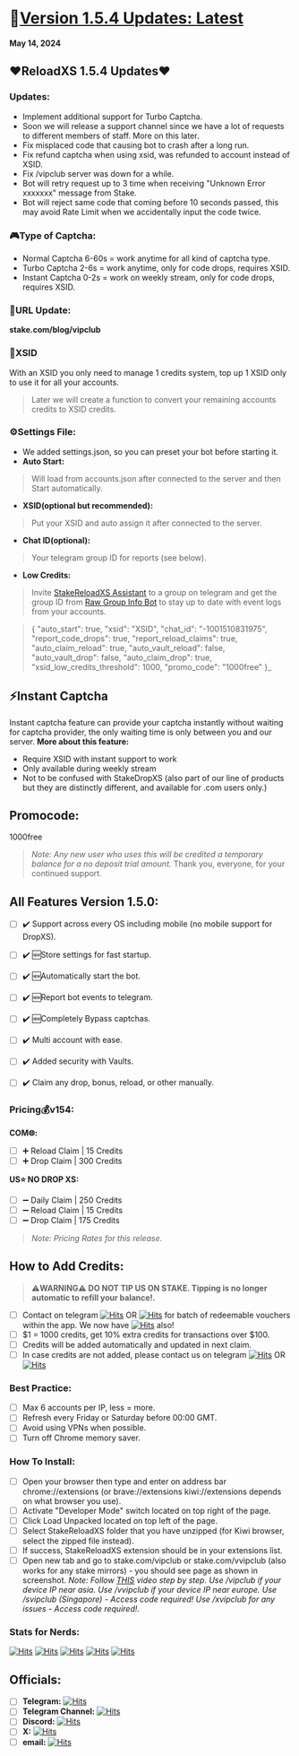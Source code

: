# 📝**[Version 1.5.4 Updates: ](https://github.com/StakeReloadXS/StakeReloadXS/releases/tag/1.5.4)[Latest](https://github.com/StakeReloadXS/StakeReloadXS/releases/latest)**
**May 14, 2024**

## ❤️**ReloadXS 1.5.4 Updates❤️**
### Updates:
- Implement additional support for Turbo Captcha.
- Soon we will release a support channel since we have a lot of requests to different members of staff. More on this later.
- Fix misplaced code that causing bot to crash after a long run.
- Fix refund captcha when using xsid, was refunded to account instead of XSID.
- Fix /vipclub server was down for a while.
- Bot will retry request up to 3 time when receiving "Unknown Error xxxxxxx" message from Stake.
- Bot will reject same code that coming before 10 seconds passed, this may avoid Rate Limit when we accidentally input the code twice.

### 🎮**Type of Captcha:**
- Normal Captcha 6-60s = work anytime for all kind of captcha type.
- Turbo Captcha 2-6s = work anytime, only for code drops, requires XSID.
- Instant Captcha 0-2s = work on weekly stream, only for code drops, requires XSID.

### 🔗**URL Update:**
**stake.com/blog/vipclub** 

### 🪪**XSID**
With an XSID you only need to manage 1 credits system, top up 1 XSID only to use it for all your accounts.
>Later we will create a function to convert your remaining accounts credits to XSID credits.

### ⚙**Settings File:**
- We added settings.json, so you can preset your bot before starting it.
- **Auto Start:**
> Will load from accounts.json after connected to the server and then Start automatically.
- **XSID(optional but recommended):**
> Put your XSID and auto assign it after connected to the server.
- **Chat ID(optional):**
> Your telegram group ID for reports (see below).
- **Low Credits:**
> Invite [StakeReloadXS Assistant](https://t.me/srxs_bot) to a group on telegram and get the group ID from [Raw Group Info Bot](https://t.me/SimpleID_Bot) to stay up to date with event logs from your accounts.

> {
>   "auto_start": true,
>   "xsid": "XSID",
>   "chat_id": "-1001510831975",
>   "report_code_drops": true,
>   "report_reload_claims": true,
>   "auto_claim_reload": true,
>   "auto_vault_reload": false,
>   "auto_vault_drop": false,
>   "auto_claim_drop": true,
>   "xsid_low_credits_threshold": 1000,
>   "promo_code": "1000free"
> }_

## **⚡Instant Captcha**
Instant captcha feature can provide your captcha instantly without waiting for captcha provider, the only waiting time  is only between you and our server.
**More about this feature:**
- Require XSID with instant support to work
- Only available during weekly stream
- Not to be confused with StakeDropXS (also part of our line of products but they are distinctly different, and available for .com users only.)

## **Promocode:**
1000free

>_Note: Any new user who uses this will be credited a temporary balance for a no deposit trial amount._
Thank you, everyone, for your continued support.

## **All Features Version 1.5.0:**
- [ ] ✔️ Support across every OS including mobile (no mobile support for DropXS).
- [ ] ✔️ 🆕Store settings for fast startup.
- [ ] ✔️ 🆕Automatically start the bot.
- [ ] ✔️ 🆕Report bot events to telegram.
- [ ] ✔️ 🆕Completely Bypass captchas.
- [ ] ✔️ Multi account with ease.
- [ ] ✔️ Added security with Vaults.
- [ ] ✔️ Claim any drop, bonus, reload, or other manually.


### **Pricing💰v154:**
**COM🌐:**
- [ ] ➕ Reload Claim | 15 Credits
- [ ] ➕ Drop Claim | 300 Credits

**US⭐ NO DROP XS:**
- [ ] ➖ Daily Claim | 250 Credits
- [ ] ➖ Reload Claim | 15 Credits
- [ ] ➖ Drop Claim | 175 Credits

>_Note: Pricing Rates for this release._
## **How to Add Credits:**
> **⚠️WARNING⚠️ DO NOT TIP US ON STAKE. Tipping is no longer automatic to refill your balance!.**
- [ ] Contact on telegram [![Hits](https://hits.seeyoufarm.com/api/count/incr/badge.svg?url=https%3A%2F%2Ft.me%2Fsp_stake&count_bg=%2379C83D&title_bg=%237FA1E0&icon=telegram.svg&icon_color=%23FFFFFF&title=%40sp_stake&edge_flat=false)](https://hits.seeyoufarm.com) OR [![Hits](https://hits.seeyoufarm.com/api/count/incr/badge.svg?url=https%3A%2F%2Ft.me%2Fsupitsj&count_bg=%2379C83D&title_bg=%237FA1E0&icon=telegram.svg&icon_color=%23FFFFFF&title=%40SupItsJ&edge_flat=false)](https://hits.seeyoufarm.com) for batch of redeemable vouchers within the app. We now have [![Hits](https://hits.seeyoufarm.com/api/count/incr/badge.svg?url=https%3A%2F%2Fdsc.gg%2Freload-xs&count_bg=%2379C83D&title_bg=%236A9EFF&icon=discord.svg&icon_color=%23FFFFFF&title=Discord&edge_flat=false)](https://hits.seeyoufarm.com) also!
- [ ] $1 = 1000 credits, get 10% extra credits for transactions over $100.
- [ ] Credits will be added automatically and updated in next claim.
- [ ] In case credits are not added, please contact us on telegram [![Hits](https://hits.seeyoufarm.com/api/count/incr/badge.svg?url=https%3A%2F%2Ft.me%2Fsp_stake&count_bg=%2379C83D&title_bg=%237FA1E0&icon=telegram.svg&icon_color=%23FFFFFF&title=%40sp_stake&edge_flat=false)](https://hits.seeyoufarm.com) OR [![Hits](https://hits.seeyoufarm.com/api/count/incr/badge.svg?url=https%3A%2F%2Ft.me%2Fsupitsj&count_bg=%2379C83D&title_bg=%237FA1E0&icon=telegram.svg&icon_color=%23FFFFFF&title=%40SupItsJ&edge_flat=false)](https://hits.seeyoufarm.com) 
### **Best Practice:**
- [ ] Max 6 accounts per IP, less = more.
- [ ] Refresh every Friday or Saturday before 00:00 GMT.
- [ ] Avoid using VPNs when possible.
- [ ] Turn off Chrome memory saver.

### **How To Install:**
- [ ] Open your browser then type and enter on address bar chrome://extensions (or brave://extensions kiwi://extensions depends on what browser you use).
- [ ] Activate "Developer Mode" switch located on top right of the page.
- [ ] Click Load Unpacked located on top left of the page.
- [ ] Select StakeReloadXS folder that you have unzipped (for Kiwi browser, select the zipped file instead).
- [ ] If success, StakeReloadXS extension should be in your extensions list.
- [ ] Open new tab and go to stake.com/vipclub or stake.com/vvipclub (also works for any stake mirrors) - you should see page as shown in screenshot.
_Note: Follow [THIS](https://www.youtube.com/shorts/wScjw3U06I0) video step by step._
_Use /vipclub if your device IP near asia._
_Use /vvipclub if your device IP near europe._
_Use /svipclub (Singapore) - Access code required!_
_Use /xvipclub for any issues - Access code required!._

### Stats for Nerds:
[![Hits](https://hits.seeyoufarm.com/api/count/incr/badge.svg?url=https%3A%2F%2Fgithub.com%2FStakeReloadXS%2FStakeReloadXS&count_bg=%2379C83D&title_bg=%23555555&icon=github.svg&icon_color=%23E7E7E7&title=hits&edge_flat=false)](https://hits.seeyoufarm.com) [![Hits](https://hits.seeyoufarm.com/api/count/incr/badge.svg?url=https%3A%2F%2Fdsc.gg%2Fplayxvip&count_bg=%2379C83D&title_bg=%236A9EFF&icon=discord.svg&icon_color=%23FFFFFF&title=playX+Discord&edge_flat=false)](https://hits.seeyoufarm.com) [![Hits](https://hits.seeyoufarm.com/api/count/incr/badge.svg?url=https%3A%2F%2Ft.me%2FStakeReloadXS&count_bg=%2379C83D&title_bg=%236A9EFF&icon=minutemailer.svg&icon_color=%23FFFFFF&title=Telegram&edge_flat=false)](https://hits.seeyoufarm.com) [![Hits](https://hits.seeyoufarm.com/api/count/incr/badge.svg?url=https%3A%2F%2Fdsc.gg%2Freload-xs&count_bg=%2379C83D&title_bg=%236A9EFF&icon=discord.svg&icon_color=%23FFFFFF&title=Discord&edge_flat=false)](https://hits.seeyoufarm.com) [![Hits](https://hits.seeyoufarm.com/api/count/incr/badge.svg?url=https%3A%2F%2Fx.com%2FReloadedXS&count_bg=%2379C83D&title_bg=%23000000&icon=nutanix.svg&icon_color=%23FFFFFF&title=on+X+%40ReloadedXS&edge_flat=false)](https://hits.seeyoufarm.com) 

## **Officials:**
- [ ] **Telegram:** [![Hits](https://hits.seeyoufarm.com/api/count/incr/badge.svg?url=https%3A%2F%2Ft.me%2FStakeReloadXS&count_bg=%2379C83D&title_bg=%236A9EFF&icon=minutemailer.svg&icon_color=%23FFFFFF&title=Telegram&edge_flat=false)](https://hits.seeyoufarm.com)
- [ ] **Telegram Channel:** [![Hits](https://hits.seeyoufarm.com/api/count/incr/badge.svg?url=https%3A%2F%2Ft.me%2FStakeReloadXS&count_bg=%2379C83D&title_bg=%236A9EFF&icon=minutemailer.svg&icon_color=%23FFFFFF&title=Telegram&edge_flat=false)](https://hits.seeyoufarm.com)
- [ ] **Discord:** [![Hits](https://hits.seeyoufarm.com/api/count/incr/badge.svg?url=https%3A%2F%2Fdsc.gg%2Freload-xs&count_bg=%2379C83D&title_bg=%236A9EFF&icon=discord.svg&icon_color=%23FFFFFF&title=Discord&edge_flat=false)](https://hits.seeyoufarm.com)
- [ ] **X:** [![Hits](https://hits.seeyoufarm.com/api/count/incr/badge.svg?url=https%3A%2F%2Fx.com%2FReloadedXS&count_bg=%2379C83D&title_bg=%23000000&icon=nutanix.svg&icon_color=%23FFFFFF&title=on+X+%40ReloadedXS&edge_flat=false)](https://hits.seeyoufarm.com) 
- [ ] **email:** [![Hits](https://hits.seeyoufarm.com/api/count/incr/badge.svg?url=https%3A%2F%2Foutlook.com&count_bg=%2379C83D&title_bg=%23000000&icon=gmail.svg&icon_color=%23FFFFFF&title=E-mail+Us&edge_flat=false)](https://hits.seeyoufarm.com)
